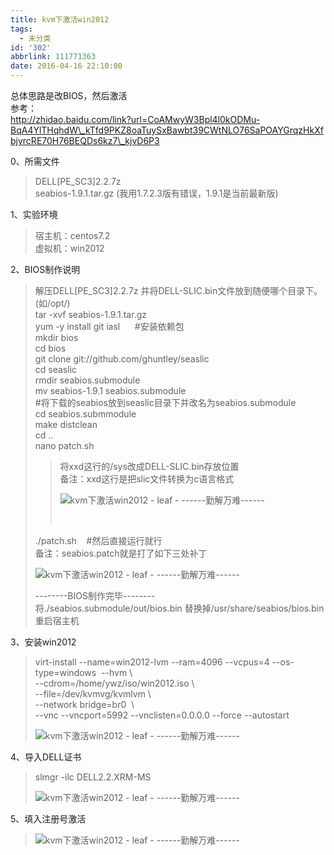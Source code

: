 ```yaml
---
title: kvm下激活win2012
tags:
  - 未分类
id: '302'
abbrlink: 111771363
date: 2016-04-16 22:10:00
---
```


总体思路是改BIOS，然后激活  
参考：  
http://zhidao.baidu.com/link?url=CoAMwyW3Bpl4l0kODMu-BqA4YlTHqhdW\_kTfd9PKZ8oaTuySxBawbt39CWtNLO76SaPOAYGrqzHkXfbjyrcRE70H76BEQDs6kz7\_kjvD6P3  
  
  
0、所需文件  

> DELL\[PE\_SC3\]2.2.7z  
> seabios-1.9.1.tar.gz (我用1.7.2.3版有错误，1.9.1是当前最新版)  
>   

1、实验环境  

> 宿主机：centos7.2  
> 虚拟机：win2012  
>   

2、BIOS制作说明  

> 解压DELL\[PE\_SC3\]2.2.7z 并将DELL-SLIC.bin文件放到随便哪个目录下。(如/opt/)  
> tar -xvf seabios-1.9.1.tar.gz  
> yum -y install git iasl      #安装依赖包  
> mkdir bios  
> cd bios  
> git clone git://github.com/ghuntley/seaslic  
> cd seaslic  
> rmdir seabios.submodule  
> mv seabios-1.9.1 seabios.submodule       
> #将下载的seabios放到seaslic目录下并改名为seabios.submodule  
> cd seabios.submmodule  
> make distclean  
> cd ..  
> nano patch.sh  
> 
> > 将xxd这行的/sys改成DELL-SLIC.bin存放位置  
> > 备注：xxd这行是把slic文件转换为c语言格式  
> > 
> > ![kvm下激活win2012 - leaf - ------勤解万难------](http://img2.ph.126.net/vHqZkuK1gyxpMo9glz3rTw==/6598196766136289105.png "kvm下激活win2012 - leaf - ------勤解万难------")
> > 
> >  
> 
> ./patch.sh    #然后直接运行就行  
> 备注：seabios.patch就是打了如下三处补丁
> 
> ![kvm下激活win2012 - leaf - ------勤解万难------](http://img1.ph.126.net/LnPUW6l-gqrZID6HmrtZag==/6598128596415370666.png "kvm下激活win2012 - leaf - ------勤解万难------")
> 
> \--------BIOS制作完毕--------  
> 将./seabios.submodule/out/bios.bin 替换掉/usr/share/seabios/bios.bin  
> 重启宿主机  
>   

3、安装win2012  

> virt-install --name=win2012-lvm --ram=4096 --vcpus=4 --os-type=windows  --hvm \\  
> \--cdrom=/home/ywz/iso/win2012.iso \\  
> \--file=/dev/kvmvg/kvmlvm \\  
> \--network bridge=br0  \\  
> \--vnc --vncport=5992 --vnclisten=0.0.0.0 --force --autostart  
> 
> ![kvm下激活win2012 - leaf - ------勤解万难------](http://img0.ph.126.net/JrPU0VFLQBpJRkZe-hfrCA==/1629458640279273318.png "kvm下激活win2012 - leaf - ------勤解万难------")
> 
>   

4、导入DELL证书  

> slmgr -ilc DELL2.2.XRM-MS  
> 
> ![kvm下激活win2012 - leaf - ------勤解万难------](http://img2.ph.126.net/U-LMLd6m0hC-Icc1Eeqb_Q==/1993968735119613899.png "kvm下激活win2012 - leaf - ------勤解万难------")
> 
>   

5、填入注册号激活  

> ![kvm下激活win2012 - leaf - ------勤解万难------](http://img2.ph.126.net/zJrnz8iDWIFgVVq_eKurag==/6598085715461889824.png "kvm下激活win2012 - leaf - ------勤解万难------")

  

>
